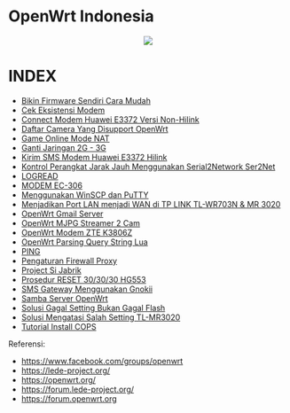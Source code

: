 # OpenWrt Indonesia
<p align="center">
  <img src="https://scontent.fcgk2-1.fna.fbcdn.net/v/t1.0-9/20375916_1270194729770109_1139975581255548425_n.jpg?oh=e2e4a9bea2ef45a5295163efe209670f&oe=59FC62A2">
</p>

# INDEX

- [Bikin Firmware Sendiri Cara Mudah](https://github.com/ahmadrasyidsalim/openwrt-indonesia/blob/master/Documents/Bikin%20Firmware%20Sendiri%20Cara%20Mudah.md)
- [Cek Eksistensi Modem](https://github.com/ahmadrasyidsalim/openwrt-indonesia/blob/master/Documents/Cek%20Eksistensi%20Modem.md)
- [Connect Modem Huawei E3372 Versi Non-Hilink](https://github.com/ahmadrasyidsalim/openwrt-indonesia/blob/master/Documents/Connect%20Modem%20Huawei%20E3372%20Versi%20Non-Hilink.md)
- [Daftar Camera Yang Disupport OpenWrt](https://github.com/ahmadrasyidsalim/openwrt-indonesia/blob/master/Documents/Daftar%20Kamera%20Yang%20Disupport%20OpenWrt.md)
- [Game Online Mode NAT](https://github.com/ahmadrasyidsalim/openwrt-indonesia/blob/master/Documents/Game%20Online%20Mode%20NAT.md)
- [Ganti Jaringan 2G - 3G](https://github.com/ahmadrasyidsalim/openwrt-indonesia/blob/master/Documents/Ganti%20Jaringan%202G%20-%203G.md)
- [Kirim SMS Modem Huawei E3372 Hilink](https://github.com/ahmadrasyidsalim/openwrt-indonesia/blob/master/Documents/Kirim%20SMS%20Modem%20Huawei%20E3372%20Hilink.md)
- [Kontrol Perangkat Jarak Jauh Menggunakan Serial2Network Ser2Net](https://github.com/ahmadrasyidsalim/openwrt-indonesia/blob/master/Documents/Kontrol%20Perangkat%20Jarak%20Jauh%20Menggunakan%20Serial2Network%20Ser2Net.md)
- [LOGREAD](https://github.com/ahmadrasyidsalim/openwrt-indonesia/blob/master/Documents/LOGREAD.md)
- [MODEM EC-306](https://github.com/ahmadrasyidsalim/openwrt-indonesia/blob/master/Documents/MODEM%20EC-306.md)
- [Menggunakan WinSCP dan PuTTY](https://github.com/ahmadrasyidsalim/openwrt-indonesia/blob/master/Documents/Menggunakan%20WinSCP%20dan%20PuTTY.md)
- [Menjadikan Port LAN menjadi WAN di TP LINK TL-WR703N & MR 3020](https://github.com/ahmadrasyidsalim/openwrt-indonesia/blob/master/Documents/Menjadikan%20Port%20LAN%20menjadi%20WAN%20di%20TP%20LINK%20TL-WR703N%20dan%20MR%203020.md)
- [OpenWrt Gmail Server](https://github.com/ahmadrasyidsalim/openwrt-indonesia/blob/master/Documents/OpenWrt%20Gmail%20Server.md)
- [OpenWrt MJPG Streamer 2 Cam](https://github.com/ahmadrasyidsalim/openwrt-indonesia/blob/master/Documents/OpenWrt%20MJPG%20Streamer%202%20Cam.md)
- [OpenWrt Modem ZTE K3806Z](https://github.com/ahmadrasyidsalim/openwrt-indonesia/blob/master/Documents/OpenWrt%20Modem%20ZTE%20K3806Z.md)
- [OpenWrt Parsing Query String Lua](https://github.com/ahmadrasyidsalim/openwrt-indonesia/blob/master/Documents/OpenWrt%20Parsing%20Query%20String%20Lua.md)
- [PING](https://github.com/ahmadrasyidsalim/openwrt-indonesia/blob/master/Documents/PING.md)
- [Pengaturan Firewall Proxy](https://github.com/ahmadrasyidsalim/openwrt-indonesia/blob/master/Documents/Pengaturan%20Firewall%20Proxy.md)
- [Project Si Jabrik](https://github.com/ahmadrasyidsalim/openwrt-indonesia/blob/master/Documents/Project%20Si%20Jabrik.md)
- [Prosedur RESET 30/30/30 HG553](https://github.com/ahmadrasyidsalim/openwrt-indonesia/blob/master/Documents/Prosedur%20Reset%2030-30-30%20HG553.md)
- [SMS Gateway Menggunakan Gnokii](https://github.com/ahmadrasyidsalim/openwrt-indonesia/blob/master/Documents/SMS%20Gateway%20Menggunakan%20Gnokii.md)
- [Samba Server OpenWrt](https://github.com/ahmadrasyidsalim/openwrt-indonesia/blob/master/Documents/Samba%20Server%20OpenWrt.md)
- [Solusi Gagal Setting Bukan Gagal Flash](https://github.com/ahmadrasyidsalim/openwrt-indonesia/blob/master/Documents/Solusi%20Gagal%20Setting%20Bukan%20Gagal%20Flash.md)
- [Solusi Mengatasi Salah Setting TL-MR3020](https://github.com/ahmadrasyidsalim/openwrt-indonesia/blob/master/Documents/Solusi%20Mengatasi%20Salah%20Setting%20TL-MR3020.md)
- [Tutorial Install COPS](https://github.com/ahmadrasyidsalim/openwrt-indonesia/blob/master/Documents/Tutorial%20Install%20COPS.md)


Referensi:
- https://www.facebook.com/groups/openwrt
- https://lede-project.org/
- https://openwrt.org/
- https://forum.lede-project.org/
- https://forum.openwrt.org
